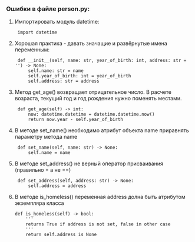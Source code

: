 ### Ошибки в файле person.py:

1. Импортировать модуль datetime:

        import datetime


2. Хорошая практика - давать значащие и развёрнутые имена переменным:

        def __init__(self, name: str, year_of_birth: int, address: str = '') -> None:
            self.name: str = name
            self.year_of_birth: int = year_of_birth
            self.address: str = address


3. Метод get_age() возвращает отрицательное число.
В расчете возраста, текущий год и год рождения нужно поменять местами.

        def get_age(self) -> int:
            now: datetime.datetime = datetime.datetime.now()
            return now.year - self.year_of_birth


4. В методе set_name() необходимо атрибут объекта name приравнять параметру метода name

        def set_name(self, name: str) -> None:
            self.name = name


5. В методе set_address() не верный оператор присваивания (правильно = а не ==)

        def set_address(self, address: str) -> None:
            self.address = address
 

8. В методе is_homeless() переменная address долна быть атрибутом экземпляра класса

       def is_homeless(self) -> bool:
           '''
           returns True if address is not set, false in other case
           '''
           return self.address is None
